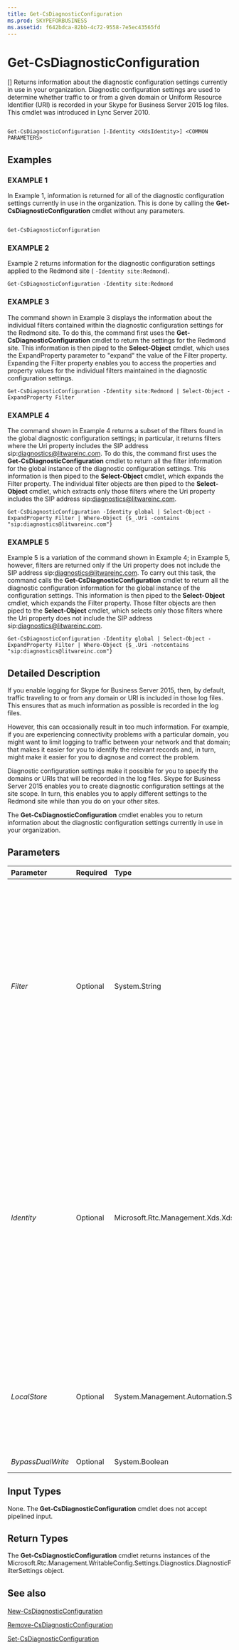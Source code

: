```yaml
---
title: Get-CsDiagnosticConfiguration
ms.prod: SKYPEFORBUSINESS
ms.assetid: f642bdca-82bb-4c72-9558-7e5ec43565fd
---
```



# Get-CsDiagnosticConfiguration
[]
Returns information about the diagnostic configuration settings currently in use in your organization. Diagnostic configuration settings are used to determine whether traffic to or from a given domain or Uniform Resource Identifier (URI) is recorded in your Skype for Business Server 2015 log files. This cmdlet was introduced in Lync Server 2010.
  
    
    


```

Get-CsDiagnosticConfiguration [-Identity <XdsIdentity>] <COMMON PARAMETERS>

```


## Examples


  
    
    

### EXAMPLE 1

In Example 1, information is returned for all of the diagnostic configuration settings currently in use in the organization. This is done by calling the **Get-CsDiagnosticConfiguration** cmdlet without any parameters.
  
    
    

```

Get-CsDiagnosticConfiguration
```


### EXAMPLE 2

Example 2 returns information for the diagnostic configuration settings applied to the Redmond site ( `-Identity site:Redmond`). 
  
    
    

```
Get-CsDiagnosticConfiguration -Identity site:Redmond
```


### EXAMPLE 3

The command shown in Example 3 displays the information about the individual filters contained within the diagnostic configuration settings for the Redmond site. To do this, the command first uses the **Get-CsDiagnosticConfiguration** cmdlet to return the settings for the Redmond site. This information is then piped to the **Select-Object** cmdlet, which uses the ExpandProperty parameter to "expand" the value of the Filter property. Expanding the Filter property enables you to access the properties and property values for the individual filters maintained in the diagnostic configuration settings.
  
    
    

```
Get-CsDiagnosticConfiguration -Identity site:Redmond | Select-Object -ExpandProperty Filter
```


### EXAMPLE 4

The command shown in Example 4 returns a subset of the filters found in the global diagnostic configuration settings; in particular, it returns filters where the Uri property includes the SIP address sip:diagnostics@litwareinc.com. To do this, the command first uses the **Get-CsDiagnosticConfiguration** cmdlet to return all the filter information for the global instance of the diagnostic configuration settings. This information is then piped to the **Select-Object** cmdlet, which expands the Filter property. The individual filter objects are then piped to the **Select-Object** cmdlet, which extracts only those filters where the Uri property includes the SIP address sip:diagnostics@litwareinc.com.
  
    
    

```
Get-CsDiagnosticConfiguration -Identity global | Select-Object -ExpandProperty Filter | Where-Object {$_.Uri -contains "sip:diagnostics@litwareinc.com"}
```


### EXAMPLE 5

Example 5 is a variation of the command shown in Example 4; in Example 5, however, filters are returned only if the Uri property does not include the SIP address sip:diagnostics@litwareinc.com. To carry out this task, the command calls the **Get-CsDiagnosticConfiguration** cmdlet to return all the diagnostic configuration information for the global instance of the configuration settings. This information is then piped to the **Select-Object** cmdlet, which expands the Filter property. Those filter objects are then piped to the **Select-Object** cmdlet, which selects only those filters where the Uri property does not include the SIP address sip:diagnostics@litwareinc.com.
  
    
    

```
Get-CsDiagnosticConfiguration -Identity global | Select-Object -ExpandProperty Filter | Where-Object {$_.Uri -notcontains "sip:diagnostics@litwareinc.com"}
```


## Detailed Description

If you enable logging for Skype for Business Server 2015, then, by default, traffic traveling to or from any domain or URI is included in those log files. This ensures that as much information as possible is recorded in the log files. 
  
    
    
However, this can occasionally result in too much information. For example, if you are experiencing connectivity problems with a particular domain, you might want to limit logging to traffic between your network and that domain; that makes it easier for you to identify the relevant records and, in turn, might make it easier for you to diagnose and correct the problem. 
  
    
    
Diagnostic configuration settings make it possible for you to specify the domains or URIs that will be recorded in the log files. Skype for Business Server 2015 enables you to create diagnostic configuration settings at the site scope. In turn, this enables you to apply different settings to the Redmond site while than you do on your other sites.
  
    
    
The **Get-CsDiagnosticConfiguration** cmdlet enables you to return information about the diagnostic configuration settings currently in use in your organization.
  
    
    

## Parameters



|**Parameter**|**Required**|**Type**|**Description**|
|:-----|:-----|:-----|:-----|
| _Filter_ <br/> |Optional  <br/> |System.String  <br/> |Enables you to use wildcard characters when specifying the settings collection (or collections) to be returned. For example, this syntax returns all the settings configured at the site scope:  `-Filter "site:*"`.  <br/> Note that you cannot use both the Filter and the Identity parameters in the same command.  <br/> |
| _Identity_ <br/> |Optional  <br/> |Microsoft.Rtc.Management.Xds.XdsIdentity  <br/> |Unique identifier for the diagnostic configuration settings to be returned. To return settings configured at the site scope, use syntax similar to this:  `-Identity "site:Redmond"`. To return the global settings, use this syntax:  `-Identity global`.  <br/> If this parameter is not specified, then all of the diagnostics configuration settings currently in use will be returned.  <br/> |
| _LocalStore_ <br/> |Optional  <br/> |System.Management.Automation.SwitchParameter  <br/> |Retrieves the diagnostic configuration data from the local replica of the Central Management store rather than from the Central Management store itself.  <br/> |
| _BypassDualWrite_ <br/> |Optional  <br/> |System.Boolean  <br/> |PARAMVALUE: $true | $false  <br/> |
   

## Input Types

None. The **Get-CsDiagnosticConfiguration** cmdlet does not accept pipelined input.
  
    
    

## Return Types

The **Get-CsDiagnosticConfiguration** cmdlet returns instances of the Microsoft.Rtc.Management.WritableConfig.Settings.Diagnostics.DiagnosticFilterSettings object.
  
    
    

## See also


#### 


  
    
    
 [New-CsDiagnosticConfiguration](new-csdiagnosticconfiguration.md)
  
    
    
 [Remove-CsDiagnosticConfiguration](remove-csdiagnosticconfiguration.md)
  
    
    
 [Set-CsDiagnosticConfiguration](set-csdiagnosticconfiguration.md)
